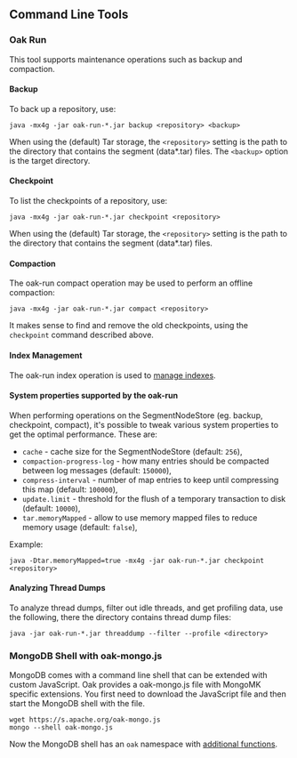 <!--
   Licensed to the Apache Software Foundation (ASF) under one or more
   contributor license agreements.  See the NOTICE file distributed with
   this work for additional information regarding copyright ownership.
   The ASF licenses this file to You under the Apache License, Version 2.0
   (the "License"); you may not use this file except in compliance with
   the License.  You may obtain a copy of the License at

       http://www.apache.org/licenses/LICENSE-2.0

   Unless required by applicable law or agreed to in writing, software
   distributed under the License is distributed on an "AS IS" BASIS,
   WITHOUT WARRANTIES OR CONDITIONS OF ANY KIND, either express or implied.
   See the License for the specific language governing permissions and
   limitations under the License.
  -->

## Command Line Tools

### Oak Run

This tool supports maintenance operations such as backup and compaction.

#### Backup

To back up a repository, use:

    java -mx4g -jar oak-run-*.jar backup <repository> <backup>

When using the (default) Tar storage, the `<repository>` setting is the path to the directory
that contains the segment  (data*.tar) files.
The `<backup>` option is the target directory.

#### Checkpoint

To list the checkpoints of a repository, use:

    java -mx4g -jar oak-run-*.jar checkpoint <repository>

When using the (default) Tar storage, the `<repository>` setting is the path to the directory
that contains the segment  (data*.tar) files.

#### Compaction

The oak-run compact operation may be used to perform an offline compaction:

    java -mx4g -jar oak-run-*.jar compact <repository>

It makes sense to find and remove the old checkpoints, using the `checkpoint`
command described above.

#### Index Management

The oak-run index operation is used to [manage indexes](./query/index-management.html).

#### System properties supported by the oak-run

When performing operations on the SegmentNodeStore (eg. backup, checkpoint, compact), it's
possible to tweak various system properties to get the optimal performance. These are:

* `cache` - cache size for the SegmentNodeStore (default: `256`),
* `compaction-progress-log` - how many entries should be compacted between log messages (default: `150000`),
* `compress-interval` - number of map entries to keep until compressing this map (default: `100000`),
* `update.limit` - threshold for the flush of a temporary transaction to disk (default: `10000`),
* `tar.memoryMapped` - allow to use memory mapped files to reduce memory usage (default: `false`),

Example:

    java -Dtar.memoryMapped=true -mx4g -jar oak-run-*.jar checkpoint <repository>

#### Analyzing Thread Dumps ####

To analyze thread dumps, filter out idle threads, and get profiling data, use the following, there the directory contains thread dump files:

    java -jar oak-run-*.jar threaddump --filter --profile <directory>


### MongoDB Shell with oak-mongo.js

MongoDB comes with a command line shell that can be extended with custom
JavaScript. Oak provides a oak-mongo.js file with MongoMK specific extensions.
You first need to download the JavaScript file and then start the MongoDB shell
with the file.

    wget https://s.apache.org/oak-mongo.js
    mongo --shell oak-mongo.js
    
Now the MongoDB shell has an `oak` namespace with [additional functions](oak-mongo-js/oak.html).
